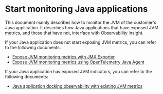 # Start monitoring Java applications

This document mainly describes how to monitor the JVM of the customer's Java application.
It describes how Java applications that have exposed JVM metrics, and those that have not, interface with Observability Insight.

If your Java application does not start exposing JVM metrics, you can refer to the following documents:

- [Expose JVM monitoring metrics with JMX Exporter](./jmx-exporter.md)
- [Expose JVM monitoring metrics using OpenTelemetry Java Agent](./otel-java-agent.md)

If your Java application has exposed JVM indicators, you can refer to the following documents:

- [Java application docking observability with existing JVM metrics](./legacy-jvm.md)